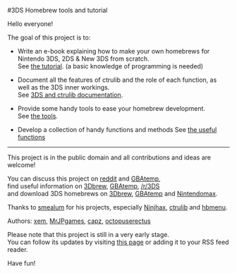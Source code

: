 #3DS Homebrew tools and tutorial

Hello everyone!

The goal of this project is to:

- Write an e-book explaining how to make your own homebrews for Nintendo 3DS, 2DS & New 3DS from scratch.<br>
  See [the tutorial](http://xem.gitbooks.io/3ds/content/). (a basic knowledge of programming is needed)

- Document all the features of ctrulib and the role of each function, as well as the 3DS inner workings.<br>
  See [3DS and ctrulib documentation](https://github.com/xem/3DShomebrew/blob/gh-pages/documentation.md).
  
- Provide some handy tools to ease your homebrew development.<br>
  See [the tools](https://github.com/xem/3DShomebrew/blob/gh-pages/tools.md).
  
- Develop a collection of handy functions and methods
  See [the useful functions](https://github.com/xem/3DShomebrew/blob/gh-pages/functions.md)

----------

This project is in the public domain and all contributions and ideas are welcome!

You can discuss this project on [reddit](http://www.reddit.com/r/3DS/comments/2n3cia/a_complete_3ds_homebrew_tutorial/) and [GBAtemp](https://gbatemp.net/threads/toolbox-and-tutorial-how-to-use-ninjhax-and-make-your-own-homebrews.374693/),<br>
find useful information on [3Dbrew](http://www.3dbrew.org/), [GBAtemp](https://gbatemp.net/forums/3ds-hacking-homebrew.201/), [/r/3DS](http://www.reddit.com/r/3DS)<br>
and download 3DS homebrews on [3Dbrew](http://www.3dbrew.org/wiki/Homebrew_Applications), [GBAtemp](https://gbatemp.net/threads/homebrew-development.360646/) and [Nintendomax](http://www.nintendomax.com/portal.php?&page_id=3).

Thanks to [smealum](http://smealum.net) for his projects, especially [Ninjhax](http://smealum.net/ninjhax), [ctrulib](https://github.com/smealum/ctrulib) and [hbmenu](https://github.com/xem/3ds_hb_menu).

Authors: [xem](http://twitter.com/MaximeEuziere), [MrJPgames](https://github.com/MrJPGames), [capz](https://github.com/capz), [octopuserectus](https://github.com/octopuserectus)

Please note that this project is still in a very early stage.<br>
You can follow its updates by visiting [this page](https://github.com/xem/3DShomebrew/commits/gh-pages) or adding it to your RSS feed reader.

Have fun!